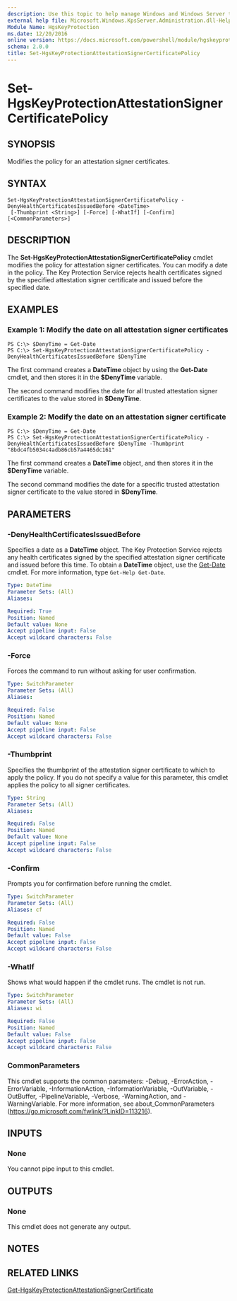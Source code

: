 ```yaml
---
description: Use this topic to help manage Windows and Windows Server technologies with Windows PowerShell.
external help file: Microsoft.Windows.KpsServer.Administration.dll-Help.xml
Module Name: HgsKeyProtection
ms.date: 12/20/2016
online version: https://docs.microsoft.com/powershell/module/hgskeyprotection/set-hgskeyprotectionattestationsignercertificatepolicy?view=windowsserver2022-ps&wt.mc_id=ps-gethelp
schema: 2.0.0
title: Set-HgsKeyProtectionAttestationSignerCertificatePolicy
---
```


# Set-HgsKeyProtectionAttestationSignerCertificatePolicy

## SYNOPSIS
Modifies the policy for an attestation signer certificates.

## SYNTAX

```
Set-HgsKeyProtectionAttestationSignerCertificatePolicy -DenyHealthCertificatesIssuedBefore <DateTime>
 [-Thumbprint <String>] [-Force] [-WhatIf] [-Confirm] [<CommonParameters>]
```

## DESCRIPTION
The **Set-HgsKeyProtectionAttestationSignerCertificatePolicy** cmdlet modifies the policy for attestation signer certificates.
You can modify a date in the policy.
The Key Protection Service rejects health certificates signed by the specified attestation signer certificate and issued before the specified date.

## EXAMPLES

### Example 1: Modify the date on all attestation signer certificates
```
PS C:\> $DenyTime = Get-Date
PS C:\> Set-HgsKeyProtectionAttestationSignerCertificatePolicy -DenyHealthCertificatesIssuedBefore $DenyTime
```

The first command creates a **DateTime** object by using the **Get-Date** cmdlet, and then stores it in the **$DenyTime** variable.

The second command modifies the date for all trusted attestation signer certificates to the value stored in **$DenyTime**.

### Example 2: Modify the date on an attestation signer certificate
```
PS C:\> $DenyTime = Get-Date
PS C:\> Set-HgsKeyProtectionAttestationSignerCertificatePolicy -DenyHealthCertificatesIssuedBefore $DenyTime -Thumbprint "8bdc4fb5034c4adb86cb57a4465dc161"
```

The first command creates a **DateTime** object, and then stores it in the **$DenyTime** variable.

The second command modifies the date for a specific trusted attestation signer certificate to the value stored in **$DenyTime**.

## PARAMETERS

### -DenyHealthCertificatesIssuedBefore
Specifies a date as a **DateTime** object.
The Key Protection Service rejects any health certificates signed by the specified attestation signer certificate and issued before this time.
To obtain a **DateTime** object, use the [Get-Date](https://go.microsoft.com/fwlink/?LinkID=293966) cmdlet.
For more information, type `Get-Help Get-Date`.

```yaml
Type: DateTime
Parameter Sets: (All)
Aliases: 

Required: True
Position: Named
Default value: None
Accept pipeline input: False
Accept wildcard characters: False
```

### -Force
Forces the command to run without asking for user confirmation.

```yaml
Type: SwitchParameter
Parameter Sets: (All)
Aliases: 

Required: False
Position: Named
Default value: None
Accept pipeline input: False
Accept wildcard characters: False
```

### -Thumbprint
Specifies the thumbprint of the attestation signer certificate to which to apply the policy.
If you do not specify a value for this parameter, this cmdlet applies the policy to all signer certificates.

```yaml
Type: String
Parameter Sets: (All)
Aliases: 

Required: False
Position: Named
Default value: None
Accept pipeline input: False
Accept wildcard characters: False
```

### -Confirm
Prompts you for confirmation before running the cmdlet.

```yaml
Type: SwitchParameter
Parameter Sets: (All)
Aliases: cf

Required: False
Position: Named
Default value: False
Accept pipeline input: False
Accept wildcard characters: False
```

### -WhatIf
Shows what would happen if the cmdlet runs.
The cmdlet is not run.

```yaml
Type: SwitchParameter
Parameter Sets: (All)
Aliases: wi

Required: False
Position: Named
Default value: False
Accept pipeline input: False
Accept wildcard characters: False
```

### CommonParameters
This cmdlet supports the common parameters: -Debug, -ErrorAction, -ErrorVariable, -InformationAction, -InformationVariable, -OutVariable, -OutBuffer, -PipelineVariable, -Verbose, -WarningAction, and -WarningVariable. For more information, see about_CommonParameters (https://go.microsoft.com/fwlink/?LinkID=113216).

## INPUTS

### None
You cannot pipe input to this cmdlet.

## OUTPUTS

### None
This cmdlet does not generate any output.

## NOTES

## RELATED LINKS

[Get-HgsKeyProtectionAttestationSignerCertificate](./Get-HgsKeyProtectionAttestationSignerCertificate.md)

